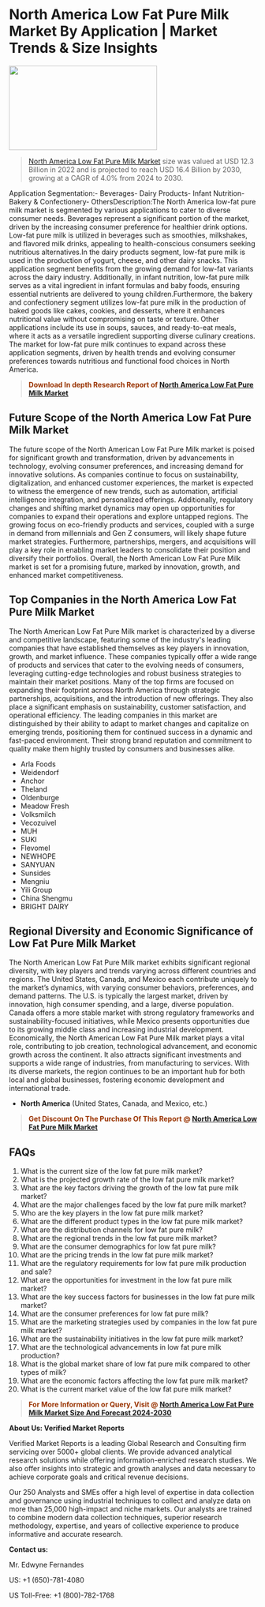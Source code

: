 <p><h1>North America Low Fat Pure Milk Market By Application | Market Trends & Size Insights</h1><p><img class="aligncenter size-medium wp-image-105565" src="https://ffe5etoiles.com/wp-content/uploads/2025/01/MST7-300x171.png" alt="" width="300" height="171" /></p><blockquote><p><a href="https://www.verifiedmarketreports.com/download-sample/?rid=445942&utm_source=Github-NA&utm_medium=351" target="_blank">North America Low Fat Pure Milk Market</a> size was valued at USD 12.3 Billion in 2022 and is projected to reach USD 16.4 Billion by 2030, growing at a CAGR of 4.0% from 2024 to 2030.</p></blockquote>Application Segmentation:- Beverages- Dairy Products- Infant Nutrition- Bakery & Confectionery- OthersDescription:The North America low-fat pure milk market is segmented by various applications to cater to diverse consumer needs. Beverages represent a significant portion of the market, driven by the increasing consumer preference for healthier drink options. Low-fat pure milk is utilized in beverages such as smoothies, milkshakes, and flavored milk drinks, appealing to health-conscious consumers seeking nutritious alternatives.In the dairy products segment, low-fat pure milk is used in the production of yogurt, cheese, and other dairy snacks. This application segment benefits from the growing demand for low-fat variants across the dairy industry. Additionally, in infant nutrition, low-fat pure milk serves as a vital ingredient in infant formulas and baby foods, ensuring essential nutrients are delivered to young children.Furthermore, the bakery and confectionery segment utilizes low-fat pure milk in the production of baked goods like cakes, cookies, and desserts, where it enhances nutritional value without compromising on taste or texture. Other applications include its use in soups, sauces, and ready-to-eat meals, where it acts as a versatile ingredient supporting diverse culinary creations. The market for low-fat pure milk continues to expand across these application segments, driven by health trends and evolving consumer preferences towards nutritious and functional food choices in North America.</p><blockquote><p><span style="color: #993300;"><strong>Download In depth Research Report of <a href="https://www.verifiedmarketreports.com/download-sample/?rid=445942&utm_source=Github-NA&utm_medium=351">North America Low Fat Pure Milk Market</a></strong></span></p></blockquote><h2>Future Scope of the North America Low Fat Pure Milk Market</h2><p>The future scope of the North American Low Fat Pure Milk market is poised for significant growth and transformation, driven by advancements in technology, evolving consumer preferences, and increasing demand for innovative solutions. As companies continue to focus on sustainability, digitalization, and enhanced customer experiences, the market is expected to witness the emergence of new trends, such as automation, artificial intelligence integration, and personalized offerings. Additionally, regulatory changes and shifting market dynamics may open up opportunities for companies to expand their operations and explore untapped regions. The growing focus on eco-friendly products and services, coupled with a surge in demand from millennials and Gen Z consumers, will likely shape future market strategies. Furthermore, partnerships, mergers, and acquisitions will play a key role in enabling market leaders to consolidate their position and diversify their portfolios. Overall, the North American Low Fat Pure Milk market is set for a promising future, marked by innovation, growth, and enhanced market competitiveness.</p><h2>Top Companies in the North America Low Fat Pure Milk Market</h2><p>The North American Low Fat Pure Milk market is characterized by a diverse and competitive landscape, featuring some of the industry's leading companies that have established themselves as key players in innovation, growth, and market influence. These companies typically offer a wide range of products and services that cater to the evolving needs of consumers, leveraging cutting-edge technologies and robust business strategies to maintain their market positions. Many of the top firms are focused on expanding their footprint across North America through strategic partnerships, acquisitions, and the introduction of new offerings. They also place a significant emphasis on sustainability, customer satisfaction, and operational efficiency. The leading companies in this market are distinguished by their ability to adapt to market changes and capitalize on emerging trends, positioning them for continued success in a dynamic and fast-paced environment. Their strong brand reputation and commitment to quality make them highly trusted by consumers and businesses alike.</p><p><ul><li>Arla Foods </li><li> Weidendorf </li><li> Anchor </li><li> Theland </li><li> Oldenburge </li><li> Meadow Fresh </li><li> Volksmilch </li><li> Vecozuivel </li><li> MUH </li><li> SUKI </li><li> Flevomel </li><li> NEWHOPE </li><li> SANYUAN </li><li> Sunsides </li><li> Mengniu </li><li> Yili Group </li><li> China Shengmu </li><li> BRIGHT DAIRY</li></ul></p><h2>Regional Diversity and Economic Significance of Low Fat Pure Milk Market</h2><p>The North American Low Fat Pure Milk market exhibits significant regional diversity, with key players and trends varying across different countries and regions. The United States, Canada, and Mexico each contribute uniquely to the market’s dynamics, with varying consumer behaviors, preferences, and demand patterns. The U.S. is typically the largest market, driven by innovation, high consumer spending, and a large, diverse population. Canada offers a more stable market with strong regulatory frameworks and sustainability-focused initiatives, while Mexico presents opportunities due to its growing middle class and increasing industrial development. Economically, the North American Low Fat Pure Milk market plays a vital role, contributing to job creation, technological advancement, and economic growth across the continent. It also attracts significant investments and supports a wide range of industries, from manufacturing to services. With its diverse markets, the region continues to be an important hub for both local and global businesses, fostering economic development and international trade.</p><ul> <li><strong>North America</strong> (United States, Canada, and Mexico, etc.)</li></ul><blockquote><p><span style="color: #993300;"><strong>Get Discount On The Purchase Of This Report @ <a href="https://www.verifiedmarketreports.com/ask-for-discount/?rid=445942&utm_source=Github-NA&utm_medium=351">North America Low Fat Pure Milk Market</a></strong></span></p></blockquote><h2>FAQs</h2><p><ol> <li>What is the current size of the low fat pure milk market?</div><div></li> <li>What is the projected growth rate of the low fat pure milk market?</div><div></li> <li>What are the key factors driving the growth of the low fat pure milk market?</div><div></li> <li>What are the major challenges faced by the low fat pure milk market?</div><div></li> <li>Who are the key players in the low fat pure milk market?</div><div></li> <li>What are the different product types in the low fat pure milk market?</div><div></li> <li>What are the distribution channels for low fat pure milk?</div><div></li> <li>What are the regional trends in the low fat pure milk market?</div><div></li> <li>What are the consumer demographics for low fat pure milk?</div><div></li> <li>What are the pricing trends in the low fat pure milk market?</div><div></li> <li>What are the regulatory requirements for low fat pure milk production and sale?</div><div></li> <li>What are the opportunities for investment in the low fat pure milk market?</div><div></li> <li>What are the key success factors for businesses in the low fat pure milk market?</div><div></li> <li>What are the consumer preferences for low fat pure milk?</div><div></li> <li>What are the marketing strategies used by companies in the low fat pure milk market?</div><div></li> <li>What are the sustainability initiatives in the low fat pure milk market?</div><div></li> <li>What are the technological advancements in low fat pure milk production?</div><div></li> <li>What is the global market share of low fat pure milk compared to other types of milk?</div><div></li> <li>What are the economic factors affecting the low fat pure milk market?</div><div></li> <li>What is the current market value of the low fat pure milk market?</div><div></li></ol></p><blockquote><p><span style="color: #993300;"><strong>For More Information or Query, Visit @ <a href="https://www.verifiedmarketreports.com/product/low-fat-pure-milk-market/">North America Low Fat Pure Milk Market Size And Forecast 2024-2030</a></strong></span></p></blockquote><p><strong>About Us: Verified Market Reports</strong></p><p>Verified Market Reports is a leading Global Research and Consulting firm servicing over 5000+ global clients. We provide advanced analytical research solutions while offering information-enriched research studies. We also offer insights into strategic and growth analyses and data necessary to achieve corporate goals and critical revenue decisions.</p><p>Our 250 Analysts and SMEs offer a high level of expertise in data collection and governance using industrial techniques to collect and analyze data on more than 25,000 high-impact and niche markets. Our analysts are trained to combine modern data collection techniques, superior research methodology, expertise, and years of collective experience to produce informative and accurate research.</p><p><strong>Contact us:</strong></p><p>Mr. Edwyne Fernandes</p><p>US: +1 (650)-781-4080</p><p>US Toll-Free: +1 (800)-782-1768</p>
